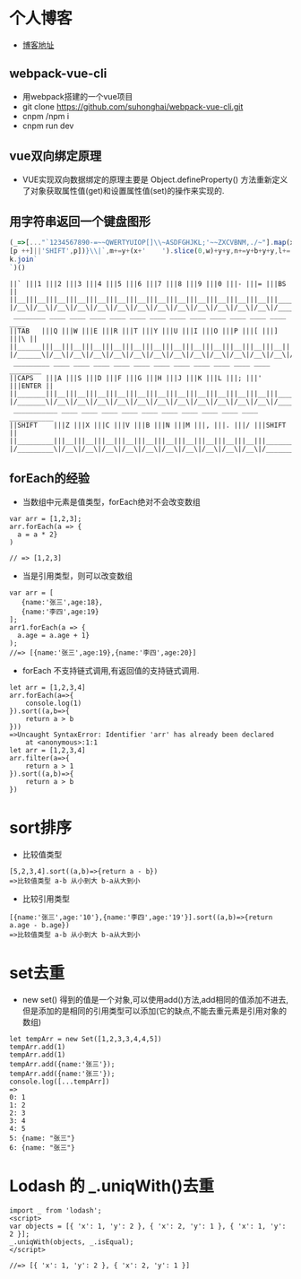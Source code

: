 # 个人博客
* [博客地址](http://suhhai.cn)
## webpack-vue-cli
* 用webpack搭建的一个vue项目
* git clone https://github.com/suhonghai/webpack-vue-cli.git
* cnpm /npm i
* cnpm run dev
## vue双向绑定原理
* VUE实现双向数据绑定的原理主要是 Object.defineProperty() 方法重新定义了对象获取属性值(get)和设置属性值(set)的操作来实现的.
## 用字符串返回一个键盘图形
```javascript
(_=>[..."`1234567890-=~~QWERTYUIOP[]\\~ASDFGHJKL;'~~ZXCVBNM,./~"].map(x=>(o+=`/${b='_'.repeat(w=x<y?2:' 667699'[x=["BS","TAB","CAPS","ENTER"]
[p ++]||'SHIFT',p])}\\|`,m+=y+(x+'    ').slice(0,w)+y+y,n+=y+b+y+y,l+=' __'+b)[73]&&(k.push(l,m,n,o),l='',m=n=o=y),m=n=o=y='|',p=l=k=[])&&
k.join`
`)()
```
```____ ____ ____ ____ ____ ____ ____ ____ ____ ____ ____ ____ ____ ________
||` |||1 |||2 |||3 |||4 |||5 |||6 |||7 |||8 |||9 |||0 |||- |||= |||BS    ||
||__|||__|||__|||__|||__|||__|||__|||__|||__|||__|||__|||__|||__|||______||
|/__\|/__\|/__\|/__\|/__\|/__\|/__\|/__\|/__\|/__\|/__\|/__\|/__\|/______\|
 ________ ____ ____ ____ ____ ____ ____ ____ ____ ____ ____ ____ ____ ____
||TAB   |||Q |||W |||E |||R |||T |||Y |||U |||I |||O |||P |||[ |||] |||\ ||
||______|||__|||__|||__|||__|||__|||__|||__|||__|||__|||__|||__|||__|||__||
|/______\|/__\|/__\|/__\|/__\|/__\|/__\|/__\|/__\|/__\|/__\|/__\|/__\|/__\|
 _________ ____ ____ ____ ____ ____ ____ ____ ____ ____ ____ ____ ________
||CAPS   |||A |||S |||D |||F |||G |||H |||J |||K |||L |||; |||' |||ENTER ||
||_______|||__|||__|||__|||__|||__|||__|||__|||__|||__|||__|||__|||______||
|/_______\|/__\|/__\|/__\|/__\|/__\|/__\|/__\|/__\|/__\|/__\|/__\|/______\|
 ___________ ____ ____ ____ ____ ____ ____ ____ ____ ____ ____ ___________
||SHIFT    |||Z |||X |||C |||V |||B |||N |||M |||, |||. |||/ |||SHIFT    ||
||_________|||__|||__|||__|||__|||__|||__|||__|||__|||__|||__|||_________||
|/_________\|/__\|/__\|/__\|/__\|/__\|/__\|/__\|/__\|/__\|/__\|/_________\|
```
## forEach的经验
* 当数组中元素是值类型，forEach绝对不会改变数组
```
var arr = [1,2,3];
arr.forEach(a => {
  a = a * 2}
)

// => [1,2,3]
```
* 当是引用类型，则可以改变数组
```
var arr = [
   {name:'张三',age:18},
   {name:'李四',age:19}
];
arr1.forEach(a => { 
  a.age = a.age + 1}
);
//=> [{name:'张三',age:19},{name:'李四',age:20}]
```
* forEach 不支持链式调用,有返回值的支持链式调用.
```
let arr = [1,2,3,4]
arr.forEach(a=>{
    console.log(1)
}).sort((a,b=>{
    return a > b
}))
=>Uncaught SyntaxError: Identifier 'arr' has already been declared
    at <anonymous>:1:1
let arr = [1,2,3,4]
arr.filter(a=>{
    return a > 1
}).sort((a,b)=>{
    return a > b
})    
```
# sort排序
* 比较值类型
```
[5,2,3,4].sort((a,b)=>{return a - b})
=>比较值类型 a-b 从小到大 b-a从大到小
```
* 比较引用类型
```
[{name:'张三',age:'10'},{name:'李四',age:'19'}].sort((a,b)=>{return a.age - b.age})
=>比较值类型 a-b 从小到大 b-a从大到小
```
# set去重
* new set() 得到的值是一个对象,可以使用add()方法,add相同的值添加不进去,但是添加的是相同的引用类型可以添加(它的缺点,不能去重元素是引用对象的数组)
```
let tempArr = new Set([1,2,3,3,4,4,5])
tempArr.add(1)
tempArr.add(1)
tempArr.add({name:'张三'});
tempArr.add({name:'张三'});
console.log([...tempArr])
=>
0: 1
1: 2
2: 3
3: 4
4: 5
5: {name: "张三"}
6: {name: "张三"}
```
# Lodash 的 _.uniqWith()去重
```
import _ from 'lodash';
<script>
var objects = [{ 'x': 1, 'y': 2 }, { 'x': 2, 'y': 1 }, { 'x': 1, 'y': 2 }];
_.uniqWith(objects, _.isEqual);
</script>

//=> [{ 'x': 1, 'y': 2 }, { 'x': 2, 'y': 1 }]
```




